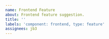 ```yaml
---
name: Frontend Feature
about: Frontend feature suggestion.
title: ''
labels: 'component: frontend, type: feature'
assignees: jb3
---
```

